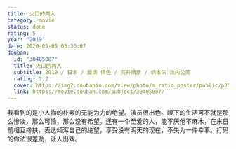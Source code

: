 ```yaml
---
title: 火口的两人
category: movie
status: done
rating: 5
year: "2019"
date: 2020-05-05 05:36:07
douban:
  id: "30405087"
  title: 火口的两人
  subtitle: 2019 / 日本 / 爱情 情色 / 荒井晴彦 / 柄本佑 泷内公美
  rating: 7.2
  cover: https://img2.doubanio.com/view/photo/m_ratio_poster/public/p2556419282.jpg
  link: https://movie.douban.com/subject/30405087/
---
```


我看到的是小人物的朴素的无能为力的绝望。演员很出色。眼下的生活可不就是那么惨淡，那么可怜，那么没有希望。还有一个至爱的人，能不厌倦不麻木，在末日前相互搀扶，表达倾泻自己的绝望，享受没有明天的现在，不失为一件幸事。打码的做法很差劲，让人出戏。